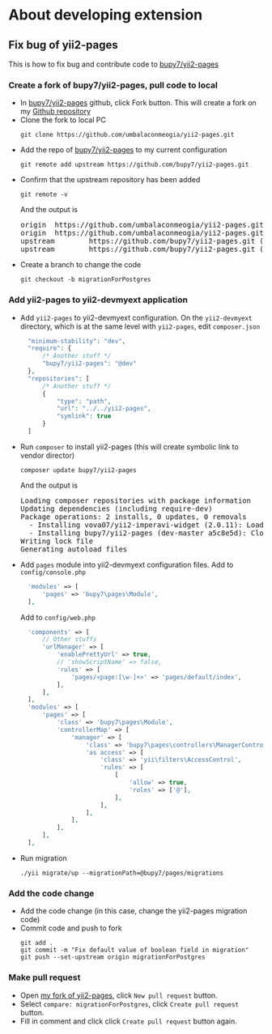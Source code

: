 # About developing extension

## Fix bug of yii2-pages

This is how to fix bug and contribute code to [bupy7/yii2-pages](https://github.com/bupy7/yii2-pages)

### Create a fork of bupy7/yii2-pages, pull code to local

* In [bupy7/yii2-pages](https://github.com/bupy7/yii2-pages) github, click Fork button. This will create a fork on my [Github repository](https://github.com/umbalaconmeogia/yii2-pages)
* Clone the fork to local PC
  ```shell
  git clone https://github.com/umbalaconmeogia/yii2-pages.git
  ```
* Add the repo of [bupy7/yii2-pages](https://github.com/bupy7/yii2-pages) to my current configuration
  ```shell
  git remote add upstream https://github.com/bupy7/yii2-pages.git
  ```
* Confirm that the upstream repository has been added
  ```shell
  git remote -v
  ```
  And the output is
  <pre>
  origin  https://github.com/umbalaconmeogia/yii2-pages.git (fetch)
  origin  https://github.com/umbalaconmeogia/yii2-pages.git (push)
  upstream        https://github.com/bupy7/yii2-pages.git (fetch)
  upstream        https://github.com/bupy7/yii2-pages.git (push)
  </pre>
* Create a branch to change the code
  ```shell
  git checkout -b migrationForPostgres
  ```

### Add yii2-pages to yii2-devmyext application

* Add `yii2-pages` to yii2-devmyext configuration.
  On the `yii2-devmyext` directory, which is at the same level with `yii2-pages`, edit `composer.json`
  ```php
    "minimum-stability": "dev",
    "require": {
        /* Another stuff */
        "bupy7/yii2-pages": "@dev"
    },
    "repositories": [
        /* Another stuff */
		{
            "type": "path",
            "url": "../../yii2-pages",
            "symlink": true
        }
    ]
  ```
* Run `composer` to install yii2-pages (this will create symbolic link to vendor director)
  ```shell
  composer update bupy7/yii2-pages
  ```
  And the output is
  <pre>
  Loading composer repositories with package information
  Updating dependencies (including require-dev)
  Package operations: 2 installs, 0 updates, 0 removals
    - Installing vova07/yii2-imperavi-widget (2.0.11): Loading from cache
    - Installing bupy7/yii2-pages (dev-master a5c8e5d): Cloning a5c8e5d748 from cache
  Writing lock file
  Generating autoload files
  </pre>
* Add `pages` module into yii2-devmyext configuration files.
  Add to `config/console.php`
  ```php
    'modules' => [
        'pages' => 'bupy7\pages\Module',
    ],
  ```
  Add to `config/web.php`
  ```php
    'components' => [
        // Other stuffs
        'urlManager' => [
            'enablePrettyUrl' => true,
            // 'showScriptName' => false,
            'rules' => [
                'pages/<page:[\w-]+>' => 'pages/default/index',
            ],
        ],
    ],
    'modules' => [
        'pages' => [
            'class' => 'bupy7\pages\Module',
            'controllerMap' => [
                'manager' => [
                    'class' => 'bupy7\pages\controllers\ManagerController',
                    'as access' => [
                        'class' => 'yii\filters\AccessControl',
                        'rules' => [
                            [
                                'allow' => true,
                                'roles' => ['@'],
                            ],
                        ],
                    ],
                ],
            ],
        ],
    ],
  ```
* Run migration
  ```shell
  ./yii migrate/up --migrationPath=@bupy7/pages/migrations
  ```

### Add the code change

* Add the code change (in this case, change the yii2-pages migration code)
* Commit code and push to fork
  ```shell
  git add .
  git commit -m "Fix default value of boolean field in migration"
  git push --set-upstream origin migrationForPostgres
  ```

### Make pull request

* Open [my fork of yii2-pages](https://github.com/umbalaconmeogia/yii2-pages), click `New pull request` button.
* Select `compare: migrationForPostgres`, click `Create pull request` button.
* Fill in comment and click click `Create pull request` button again.